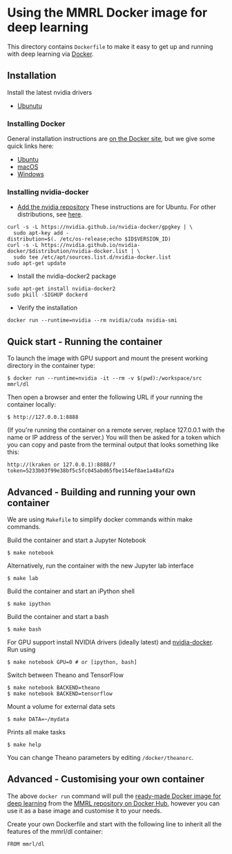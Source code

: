 # Using the MMRL Docker image for deep learning

This directory contains `Dockerfile` to make it easy to get up and running with
deep learning via [Docker](http://www.docker.com/).

## Installation

Install the latest nvidia drivers
* [Ubunutu](https://docs.nvidia.com/cuda/cuda-installation-guide-linux/index.html#ubuntu-installation)

### Installing Docker

General installation instructions are
[on the Docker site](https://docs.docker.com/install/), but we give some
quick links here:

* [Ubuntu](https://docs.docker.com/install/linux/docker-ce/ubuntu/)
* [macOS](https://docs.docker.com/docker-for-mac/install/)
* [Windows](https://docs.docker.com/docker-for-windows/install/)

### Installing nvidia-docker

* [Add the nvidia repository](https://nvidia.github.io/nvidia-docker/)
These instructions are for Ubuntu. For other distributions, see [here](https://nvidia.github.io/nvidia-docker/).

```
curl -s -L https://nvidia.github.io/nvidia-docker/gpgkey | \
  sudo apt-key add -
distribution=$(. /etc/os-release;echo $ID$VERSION_ID)
curl -s -L https://nvidia.github.io/nvidia-docker/$distribution/nvidia-docker.list | \
  sudo tee /etc/apt/sources.list.d/nvidia-docker.list
sudo apt-get update
```

* Install the nvidia-docker2 package

```
sudo apt-get install nvidia-docker2
sudo pkill -SIGHUP dockerd
```

* Verify the installation

`docker run --runtime=nvidia --rm nvidia/cuda nvidia-smi`

## Quick start - Running the container

To launch the image with GPU support and mount the present working directory in the container type:

    $ docker run --runtime=nvidia -it --rm -v $(pwd):/workspace/src mmrl/dl

Then open a browser and enter the following URL if your running the container locally:

    $ http://127.0.0.1:8888

(If you're running the container on a remote server, replace 127.0.0.1 with the name or IP address of the server.)
You will then be asked for a token which you can copy and paste from the terminal output that looks something like this:

```
http://(kraken or 127.0.0.1):8888/?token=5233b03f99e38bf5c5fc045abd65fbe154ef8ae1a48afd2a
```

## Advanced - Building and running your own container

We are using `Makefile` to simplify docker commands within make commands.

Build the container and start a Jupyter Notebook

    $ make notebook

Alternatively, run the container with the new Jupyter lab interface

    $ make lab

Build the container and start an iPython shell

    $ make ipython

Build the container and start a bash

    $ make bash

For GPU support install NVIDIA drivers (ideally latest) and
[nvidia-docker](https://github.com/NVIDIA/nvidia-docker). Run using

    $ make notebook GPU=0 # or [ipython, bash]

Switch between Theano and TensorFlow

    $ make notebook BACKEND=theano
    $ make notebook BACKEND=tensorflow

Mount a volume for external data sets

    $ make DATA=~/mydata

Prints all make tasks

    $ make help

You can change Theano parameters by editing `/docker/theanorc`.

## Advanced - Customising your own container

The above `docker run` command will pull the [ready-made Docker image for deep learning](https://hub.docker.com/r/mmrl/dl) from the [MMRL repository on Docker Hub](https://hub.docker.com/u/mmrl), however you can use it as a base image and customise it to your needs.

Create your own Dockerfile and start with the following line to inherit all the features of the mmrl/dl container:

```
FROM mmrl/dl
```
